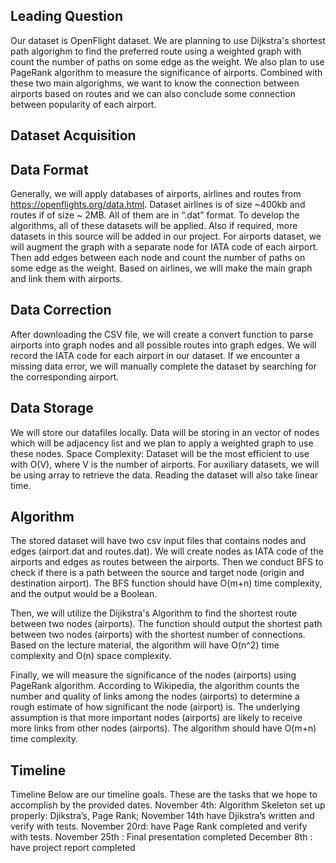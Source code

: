 ## Leading Question 
Our dataset is OpenFlight dataset. We are planning to use Dijkstra's shortest path algorighm to find the preferred route using a weighted graph with count the number of paths on some edge as the weight. We also plan to use PageRank algorithm to measure the significance of airports.
Combined with these two main algorighms, we want to know the connection between airports based on routes and we can also conclude some connection between popularity of each airport. 

## Dataset Acquisition

## Data Format
Generally, we will apply databases of airports, airlines and routes from https://openflights.org/data.html. Dataset airlines is of size ~400kb and routes if of size ~ 2MB. All of them are in “.dat” format. To develop the algorithms, all of these datasets will be applied. Also if required, more datasets in this source will be added in our project. For airports dataset, we will augment the graph with a separate node for IATA code of each airport. Then add edges between each node and count the number of paths on some edge as the weight. Based on airlines, we will make the main graph and link them with airports.

## Data Correction
After downloading the CSV file, we will create a convert function to parse airports into graph nodes and all possible routes into graph edges. We will record the IATA code for each airport in our dataset. If we encounter a missing data error, we will manually complete the dataset by searching for the corresponding airport.

## Data Storage
We will store our datafiles locally. Data will be storing in an vector of nodes which will be adjacency list and we plan to apply a weighted graph to use these nodes.
Space Complexity: Dataset will be the most efficient to use with O(V), where V is the number of airports. For auxiliary datasets, we will be using array to retrieve the data. Reading the dataset will also take linear time.


## Algorithm 
The stored dataset will have two csv input files that contains nodes and edges (airport.dat and routes.dat). We will create nodes as IATA code of the airports and edges as routes between the airports. Then we conduct BFS to check if there is a path between the source and target node (origin and destination airport). The BFS function should have O(m+n) time complexity, and the output would be a Boolean.

Then, we will utilize the Dijikstra's Algorithm to find the shortest route between two nodes (airports). The function should output the shortest path between two nodes (airports) with the shortest number of connections. Based on the lecture material, the algorithm will have O(n^2) time complexity and O(n) space complexity. 

Finally, we will measure the significance of the nodes (airports) using PageRank algorithm. According to Wikipedia, the algorithm counts the number and quality of links among the nodes (airports) to determine a rough estimate of how significant the node (airport) is. The underlying assumption is that more important nodes (airports) are likely to receive more links from other nodes (airports). The algorithm should have O(m+n) time complexity.



## Timeline
Timeline Below are our timeline goals. These are the tasks that we hope to accomplish by the provided dates. November 4th: Algorithm Skeleton set up properly: Djikstra’s, Page Rank; November 14th have Djikstra’s written and verify with tests. November 20rd: have Page Rank completed and verify with tests. November 25th : Final presentation completed December 8th : have project report completed